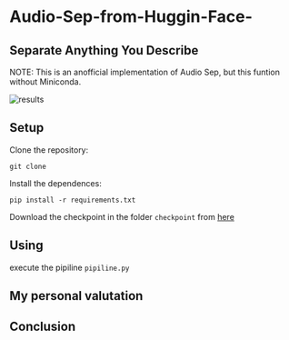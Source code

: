 # Audio-Sep-from-Huggin-Face-
## Separate Anything You Describe
NOTE: This is an anofficial implementation of Audio Sep, but this funtion without Miniconda.

![results](https://github.com/user-attachments/assets/b4b82f04-8cbe-4ddb-a45e-3cdcba4d74a3)

## Setup
Clone the repository:
```shell
git clone 
```
Install the dependences:
```shell
pip install -r requirements.txt 
```

Download the checkpoint in the folder  `checkpoint` from [here](https://huggingface.co/spaces/BroDvd/AudioSep/tree/main/checkpoint)
## Using
execute the pipiline  `pipiline.py`  
## My personal valutation
## Conclusion
